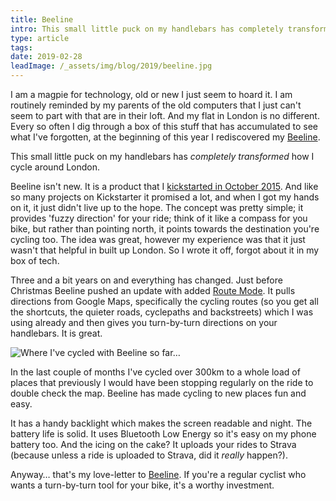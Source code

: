 ```yaml
---
title: Beeline
intro: This small little puck on my handlebars has completely transformed how I cycle around London.
type: article
tags:
date: 2019-02-28
leadImage: /_assets/img/blog/2019/beeline.jpg
---
```


I am a magpie for technology, old or new I just seem to hoard it. I am routinely reminded by my parents of the old computers that I just can't seem to part with that are in their loft. And my flat in London is no different. Every so often I dig through a box of this stuff that has accumulated to see what I've forgotten, at the beginning of this year I rediscovered my [Beeline](https://beeline.co/).

This small little puck on my handlebars has _completely transformed_ how I cycle around London.

Beeline isn't new. It is a product that I [kickstarted in October 2015](https://www.kickstarter.com/projects/ridebeeline/beeline-smart-navigation-for-bicycles-made-simple). And like so many projects on Kickstarter it promised a lot, and when I got my hands on it, it just didn't live up to the hope. The concept was pretty simple; it provides 'fuzzy direction' for your ride; think of it like a compass for you bike, but rather than pointing north, it points towards the destination you're cycling too. The idea was great, however my experience was that it just wasn't that helpful in built up London. So I wrote it off, forgot about it in my box of tech.

Three and a bit years on and everything has changed. Just before Christmas Beeline pushed an update with added [Route Mode](https://beeline.co/blogs/beeline-blog/say-hello-route-mode). It pulls directions from Google Maps, specifically the cycling routes (so you get all the shortcuts, the quieter roads, cyclepaths and backstreets) which I was using already and then gives you turn-by-turn directions on your handlebars. It is great.

![Where I've cycled with Beeline so far…](/_assets/img/blog/2019/beeline-map.jpg)

In the last couple of months I've cycled over 300km to a whole load of places that previously I would have been stopping regularly on the ride to double check the map. Beeline has made cycling to new places fun and easy.

It has a handy backlight which makes the screen readable and night. The battery life is solid. It uses Bluetooth Low Energy so it's easy on my phone battery too. And the icing on the cake? It uploads your rides to Strava (because unless a ride is uploaded to Strava, did it _really_ happen?).

Anyway… that's my love-letter to [Beeline](https://beeline.co/). If you're a regular cyclist who wants a turn-by-turn tool for your bike, it's a worthy investment.
